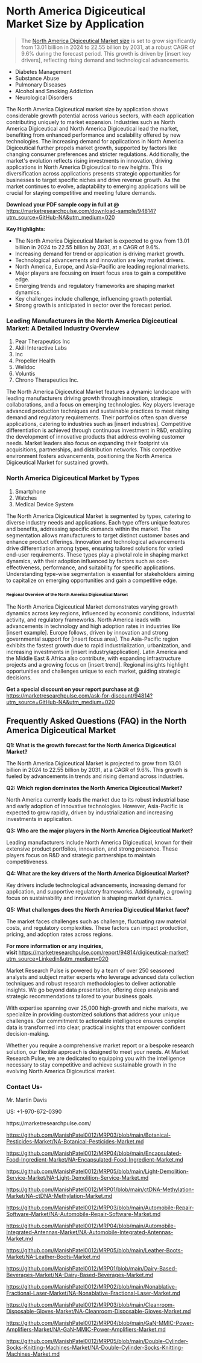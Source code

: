<h1>North America Digiceutical Market&nbsp;Size by Application</h1><blockquote><p>The <a href="https://marketresearchpulse.com/download-sample/94814?utm_source=GitHub-NA&amp;utm_medium=020">North America Digiceutical Market size</a> is set to grow significantly from 13.01 billion in 2024 to 22.55 billion by 2031, at a robust CAGR of 9.6% during the forecast period. This growth is driven by [insert key drivers], reflecting rising demand and technological advancements.</p></blockquote><ul><li>Diabetes Management<li> Substance Abuse<li> Pulmonary Diseases<li> Alcohol and Smoking Addiction<li> Neurological Disorders</li></ul><p>The North America Digiceutical market size by application shows considerable growth potential across various sectors, with each application contributing uniquely to market expansion. Industries such as North America Digiceutical and North America Digiceutical lead the market, benefiting from enhanced performance and scalability offered by new technologies. The increasing demand for applications in North America Digiceutical further propels market growth, supported by factors like changing consumer preferences and stricter regulations. Additionally, the market's evolution reflects rising investments in innovation, driving applications in North America Digiceutical to new heights. This diversification across applications presents strategic opportunities for businesses to target specific niches and drive revenue growth. As the market continues to evolve, adaptability to emerging applications will be crucial for staying competitive and meeting future demands.</p><p><strong>Download your PDF sample copy in full at @ </strong><a href="https://marketresearchpulse.com/download-sample/94814?utm_source=GitHub-NA&amp;utm_medium=020">https://marketresearchpulse.com/download-sample/94814?utm_source=GitHub-NA&amp;utm_medium=020</a></p><p><strong>Key Highlights: </strong></p><ul><li>The North America Digiceutical Market is expected to grow from 13.01 billion in 2024 to 22.55 billion by 2031, at a CAGR of 9.6%.</li><li>Increasing demand for trend or application is driving market growth.</li><li>Technological advancements and innovation are key market drivers.</li><li>North America, Europe, and Asia-Pacific are leading regional markets.</li><li>Major players are focusing on insert focus area to gain a competitive edge.</li><li>Emerging trends and regulatory frameworks are shaping market dynamics.</li><li>Key challenges include challenge, influencing growth potential.</li><li>Strong growth is anticipated in sector over the forecast period.</li></ul><h3>Leading Manufacturers in the North America Digiceutical Market: A Detailed Industry Overview</h3><ol><li>Pear Therapeutics Inc</li><li>Akili Interactive Labs</li><li>Inc</li><li>Propeller Health</li><li>Welldoc</li><li>Voluntis</li><li>Chrono Therapeutics Inc.</li></ol><div class="flex max-w-full flex-col flex-grow"><div class="min-h-8 text-message flex w-full flex-col items-end gap-2 whitespace-normal break-words [.text-message+&amp;]:mt-5" dir="auto" data-message-author-role="assistant" data-message-id="fd8432e4-4910-450d-b182-61b7bfb0a01f" data-message-model-slug="gpt-4o"><div class="flex w-full flex-col gap-1 empty:hidden first:pt-[3px]"><div class="markdown prose w-full break-words dark:prose-invert light"><p>The North America Digiceutical Market features a dynamic landscape with leading manufacturers driving growth through innovation, strategic collaborations, and a focus on emerging technologies. Key players leverage advanced production techniques and sustainable practices to meet rising demand and regulatory requirements. Their portfolios often span diverse applications, catering to industries such as [insert industries]. Competitive differentiation is achieved through continuous investment in R&amp;D, enabling the development of innovative products that address evolving customer needs. Market leaders also focus on expanding their footprint via acquisitions, partnerships, and distribution networks. This competitive environment fosters advancements, positioning the North America Digiceutical Market for sustained growth.</p></div></div></div></div><h3>North America Digiceutical Market by Types</h3><ol><li>Smartphone<li> Watches<li> Medical Device System</li></ol><div class="flex max-w-full flex-col flex-grow"><div class="min-h-8 text-message flex w-full flex-col items-end gap-2 whitespace-normal break-words [.text-message+&amp;]:mt-5" dir="auto" data-message-author-role="assistant" data-message-id="084470be-0bb7-4664-bddf-5156b4f41249" data-message-model-slug="gpt-4o-mini"><div class="flex w-full flex-col gap-1 empty:hidden first:pt-[3px]"><div class="markdown prose w-full break-words dark:prose-invert light"><p>The North America Digiceutical Market is segmented by types, catering to diverse industry needs and applications. Each type offers unique features and benefits, addressing specific demands within the market. The segmentation allows manufacturers to target distinct customer bases and enhance product offerings. Innovation and technological advancements drive differentiation among types, ensuring tailored solutions for varied end-user requirements. These types play a pivotal role in shaping market dynamics, with their adoption influenced by factors such as cost-effectiveness, performance, and suitability for specific applications. Understanding type-wise segmentation is essential for stakeholders aiming to capitalize on emerging opportunities and gain a competitive edge.</p></div></div></div></div><h3><span style="font-size: 11px;">Regional Overview of the North America Digiceutical Market</span></h3><div class="flex max-w-full flex-col flex-grow"><div class="min-h-8 text-message flex w-full flex-col items-end gap-2 whitespace-normal break-words [.text-message+&amp;]:mt-5" dir="auto" data-message-author-role="assistant" data-message-id="e9038762-ce64-4e30-91c9-9bd413514231" data-message-model-slug="gpt-4o-mini"><div class="flex w-full flex-col gap-1 empty:hidden first:pt-[3px]"><div class="markdown prose w-full break-words dark:prose-invert light"><p>The North America Digiceutical Market demonstrates varying growth dynamics across key regions, influenced by economic conditions, industrial activity, and regulatory frameworks. North America leads with advancements in technology and high adoption rates in industries like [insert example]. Europe follows, driven by innovation and strong governmental support for [insert focus area]. The Asia-Pacific region exhibits the fastest growth due to rapid industrialization, urbanization, and increasing investments in [insert industry/application]. Latin America and the Middle East &amp; Africa also contribute, with expanding infrastructure projects and a growing focus on [insert trend]. Regional insights highlight opportunities and challenges unique to each market, guiding strategic decisions.</p></div></div></div></div><p><strong>Get a special discount on your report purchase at @ </strong><a href="https://marketresearchpulse.com/ask-for-discount/94814?utm_source=GitHub-NA&amp;utm_medium=020">https://marketresearchpulse.com/ask-for-discount/94814?utm_source=GitHub-NA&amp;utm_medium=020</a></p><h2>Frequently Asked Questions (FAQ) in the North America Digiceutical Market</h2><p><strong>Q1: What is the growth forecast for the North America Digiceutical Market?</strong></p><p>The North America Digiceutical Market is projected to grow from 13.01 billion in 2024 to 22.55 billion by 2031, at a CAGR of 9.6%. This growth is fueled by advancements in trends and rising demand across industries.</p><p><strong>Q2: Which region dominates the North America Digiceutical Market?</strong></p><p>North America currently leads the market due to its robust industrial base and early adoption of innovative technologies. However, Asia-Pacific is expected to grow rapidly, driven by industrialization and increasing investments in application.</p><p><strong>Q3: Who are the major players in the North America Digiceutical Market?</strong></p><p>Leading manufacturers include North America Digiceutical, known for their extensive product portfolios, innovation, and strong presence. These players focus on R&amp;D and strategic partnerships to maintain competitiveness.</p><p><strong>Q4: What are the key drivers of the North America Digiceutical Market?</strong></p><p>Key drivers include technological advancements, increasing demand for application, and supportive regulatory frameworks. Additionally, a growing focus on sustainability and innovation is shaping market dynamics.</p><p><strong>Q5: What challenges does the North America Digiceutical Market face?</strong></p><p>The market faces challenges such as challenge, fluctuating raw material costs, and regulatory complexities. These factors can impact production, pricing, and adoption rates across regions.</p><p><strong>For more information or any inquiries, visit&nbsp;</strong><a href="https://marketresearchpulse.com/report/94814/digiceutical-market?utm_source=Linkedin&utm_medium=020">https://marketresearchpulse.com/report/94814/digiceutical-market?utm_source=Linkedin&utm_medium=020</a></p><p>Market Research Pulse is powered by a team of over 250 seasoned analysts and subject matter experts who leverage advanced data collection techniques and robust research methodologies to deliver actionable insights. We go beyond data presentation, offering deep analysis and strategic recommendations tailored to your business goals.</p><p>With expertise spanning over 25,000 high-growth and niche markets, we specialize in providing customized solutions that address your unique challenges. Our commitment to actionable intelligence ensures complex data is transformed into clear, practical insights that empower confident decision-making.</p><p>Whether you require a comprehensive market report or a bespoke research solution, our flexible approach is designed to meet your needs. At Market Research Pulse, we are dedicated to equipping you with the intelligence necessary to stay competitive and achieve sustainable growth in the evolving North America Digiceutical market.</p><h3><strong>Contact Us-</strong></h3><p>Mr. Martin Davis</p><p>US: +1-970-672-0390</p><p>https://marketresearchpulse.com/</p><p><a href="https://github.com/ManishPatel0012/MRP03/blob/main/Botanical-Pesticides-Market/NA-Botanical-Pesticides-Market.md">https://github.com/ManishPatel0012/MRP03/blob/main/Botanical-Pesticides-Market/NA-Botanical-Pesticides-Market.md</a></p><p><a href="https://github.com/ManishPatel0012/MRP04/blob/main/Encapsulated-Food-Ingredient-Market/NA-Encapsulated-Food-Ingredient-Market.md">https://github.com/ManishPatel0012/MRP04/blob/main/Encapsulated-Food-Ingredient-Market/NA-Encapsulated-Food-Ingredient-Market.md</a></p><p><a href="https://github.com/ManishPatel0012/MRP05/blob/main/Light-Demolition-Service-Market/NA-Light-Demolition-Service-Market.md">https://github.com/ManishPatel0012/MRP05/blob/main/Light-Demolition-Service-Market/NA-Light-Demolition-Service-Market.md</a></p><p><a href="https://github.com/ManishPatel0012/MRP01/blob/main/ctDNA-Methylation-Market/NA-ctDNA-Methylation-Market.md">https://github.com/ManishPatel0012/MRP01/blob/main/ctDNA-Methylation-Market/NA-ctDNA-Methylation-Market.md</a></p><p><a href="https://github.com/ManishPatel0012/MRP03/blob/main/Automobile-Repair-Software-Market/NA-Automobile-Repair-Software-Market.md">https://github.com/ManishPatel0012/MRP03/blob/main/Automobile-Repair-Software-Market/NA-Automobile-Repair-Software-Market.md</a></p><p><a href="https://github.com/ManishPatel0012/MRP04/blob/main/Automobile-Integrated-Antennas-Market/NA-Automobile-Integrated-Antennas-Market.md">https://github.com/ManishPatel0012/MRP04/blob/main/Automobile-Integrated-Antennas-Market/NA-Automobile-Integrated-Antennas-Market.md</a></p><p><a href="https://github.com/ManishPatel0012/MRP05/blob/main/Leather-Boots-Market/NA-Leather-Boots-Market.md">https://github.com/ManishPatel0012/MRP05/blob/main/Leather-Boots-Market/NA-Leather-Boots-Market.md</a></p><p><a href="https://github.com/ManishPatel0012/MRP01/blob/main/Dairy-Based-Beverages-Market/NA-Dairy-Based-Beverages-Market.md">https://github.com/ManishPatel0012/MRP01/blob/main/Dairy-Based-Beverages-Market/NA-Dairy-Based-Beverages-Market.md</a></p><p><a href="https://github.com/ManishPatel0012/MRP02/blob/main/Nonablative-Fractional-Laser-Market/NA-Nonablative-Fractional-Laser-Market.md">https://github.com/ManishPatel0012/MRP02/blob/main/Nonablative-Fractional-Laser-Market/NA-Nonablative-Fractional-Laser-Market.md</a></p><p><a href="https://github.com/ManishPatel0012/MRP03/blob/main/Cleanroom-Disposable-Gloves-Market/NA-Cleanroom-Disposable-Gloves-Market.md">https://github.com/ManishPatel0012/MRP03/blob/main/Cleanroom-Disposable-Gloves-Market/NA-Cleanroom-Disposable-Gloves-Market.md</a></p><p><a href="https://github.com/ManishPatel0012/MRP04/blob/main/GaN-MMIC-Power-Amplifiers-Market/NA-GaN-MMIC-Power-Amplifiers-Market.md">https://github.com/ManishPatel0012/MRP04/blob/main/GaN-MMIC-Power-Amplifiers-Market/NA-GaN-MMIC-Power-Amplifiers-Market.md</a></p><p><a href="https://github.com/ManishPatel0012/MRP05/blob/main/Double-Cylinder-Socks-Knitting-Machines-Market/NA-Double-Cylinder-Socks-Knitting-Machines-Market.md">https://github.com/ManishPatel0012/MRP05/blob/main/Double-Cylinder-Socks-Knitting-Machines-Market/NA-Double-Cylinder-Socks-Knitting-Machines-Market.md</a></p>
